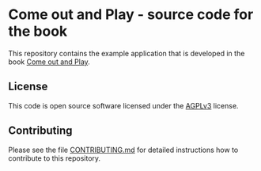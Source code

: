 # Come out and Play - source code for the book

This repository contains the example application that is developed in 
the book [Come out and Play](https://leanpub.com/comeoutandplay).

## License

This code is open source software licensed under the
[AGPLv3](https://www.gnu.org/licenses/agpl.html) license.

## Contributing

Please see the file [CONTRIBUTING.md](CONTRIBUTING.md) for detailed
instructions how to contribute to this repository.

